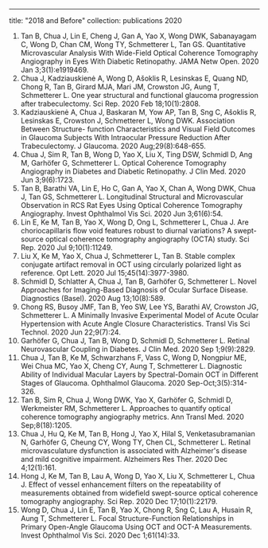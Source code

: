 ---
title: "2018 and Before"
collection: publications
2020
1.	Tan B, Chua J, Lin E, Cheng J, Gan A, Yao X, Wong DWK, Sabanayagam C, Wong D, Chan CM, Wong TY, Schmetterer L, Tan GS. Quantitative Microvascular Analysis With Wide-Field Optical Coherence Tomography Angiography in Eyes With Diabetic Retinopathy. JAMA Netw Open. 2020 Jan 3;3(1):e1919469. 
2.	Chua J, Kadziauskienė A, Wong D, Ašoklis R, Lesinskas E, Quang ND, Chong R, Tan B, Girard MJA, Mari JM, Crowston JG, Aung T, Schmetterer L. One year structural and functional glaucoma progression after trabeculectomy. Sci Rep. 2020 Feb 18;10(1):2808. 
3.	Kadziauskienė A, Chua J, Baskaran M, Yow AP, Tan B, Sng C, Ašoklis R, Lesinskas E, Crowston J, Schmetterer L, Wong DWK. Association Between Structure- function Characteristics and Visual Field Outcomes in Glaucoma Subjects With Intraocular Pressure Reduction After Trabeculectomy. J Glaucoma. 2020 Aug;29(8):648-655. 
4.	Chua J, Sim R, Tan B, Wong D, Yao X, Liu X, Ting DSW, Schmidl D, Ang M, Garhöfer G, Schmetterer L. Optical Coherence Tomography Angiography in Diabetes and Diabetic Retinopathy. J Clin Med. 2020 Jun 3;9(6):1723. 
5.	Tan B, Barathi VA, Lin E, Ho C, Gan A, Yao X, Chan A, Wong DWK, Chua J, Tan GS, Schmetterer L. Longitudinal Structural and Microvascular Observation in RCS Rat Eyes Using Optical Coherence Tomography Angiography. Invest Ophthalmol Vis Sci. 2020 Jun 3;61(6):54. 
6.	Lin E, Ke M, Tan B, Yao X, Wong D, Ong L, Schmetterer L, Chua J. Are choriocapillaris flow void features robust to diurnal variations? A swept-source optical coherence tomography angiography (OCTA) study. Sci Rep. 2020 Jul 9;10(1):11249. 
7.	Liu X, Ke M, Yao X, Chua J, Schmetterer L, Tan B. Stable complex conjugate artifact removal in OCT using circularly polarized light as reference. Opt Lett. 2020 Jul 15;45(14):3977-3980. 
8.	Schmidl D, Schlatter A, Chua J, Tan B, Garhöfer G, Schmetterer L. Novel Approaches for Imaging-Based Diagnosis of Ocular Surface Disease. Diagnostics (Basel). 2020 Aug 13;10(8):589. 
9.	Chong RS, Busoy JMF, Tan B, Yeo SW, Lee YS, Barathi AV, Crowston JG, Schmetterer L. A Minimally Invasive Experimental Model of Acute Ocular Hypertension with Acute Angle Closure Characteristics. Transl Vis Sci Technol. 2020 Jun 22;9(7):24. 
10.	Garhöfer G, Chua J, Tan B, Wong D, Schmidl D, Schmetterer L. Retinal Neurovascular Coupling in Diabetes. J Clin Med. 2020 Sep 1;9(9):2829. 
11.	Chua J, Tan B, Ke M, Schwarzhans F, Vass C, Wong D, Nongpiur ME, Wei Chua MC, Yao X, Cheng CY, Aung T, Schmetterer L. Diagnostic Ability of Individual Macular Layers by Spectral-Domain OCT in Different Stages of Glaucoma. Ophthalmol Glaucoma. 2020 Sep-Oct;3(5):314-326. 
12.	Tan B, Sim R, Chua J, Wong DWK, Yao X, Garhöfer G, Schmidl D, Werkmeister RM, Schmetterer L. Approaches to quantify optical coherence tomography angiography metrics. Ann Transl Med. 2020 Sep;8(18):1205. 
13.	Chua J, Hu Q, Ke M, Tan B, Hong J, Yao X, Hilal S, Venketasubramanian N, Garhöfer G, Cheung CY, Wong TY, Chen CL, Schmetterer L. Retinal microvasculature dysfunction is associated with Alzheimer's disease and mild cognitive impairment. Alzheimers Res Ther. 2020 Dec 4;12(1):161. 
14.	Hong J, Ke M, Tan B, Lau A, Wong D, Yao X, Liu X, Schmetterer L, Chua J. Effect of vessel enhancement filters on the repeatability of measurements obtained from widefield swept-source optical coherence tomography angiography. Sci Rep. 2020 Dec 17;10(1):22179. 
15.	Wong D, Chua J, Lin E, Tan B, Yao X, Chong R, Sng C, Lau A, Husain R, Aung T, Schmetterer L. Focal Structure-Function Relationships in Primary Open-Angle Glaucoma Using OCT and OCT-A Measurements. Invest Ophthalmol Vis Sci. 2020 Dec 1;61(14):33. 
